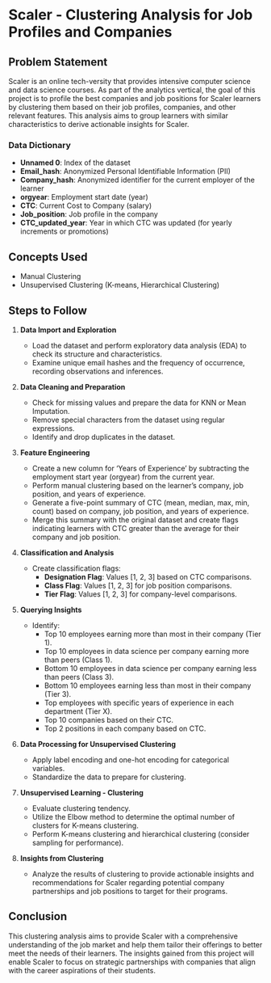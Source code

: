 
# Scaler - Clustering Analysis for Job Profiles and Companies

## Problem Statement

Scaler is an online tech-versity that provides intensive computer science and data science courses. As part of the analytics vertical, the goal of this project is to profile the best companies and job positions for Scaler learners by clustering them based on their job profiles, companies, and other relevant features. This analysis aims to group learners with similar characteristics to derive actionable insights for Scaler.

### Data Dictionary
- **Unnamed 0**: Index of the dataset
- **Email_hash**: Anonymized Personal Identifiable Information (PII)
- **Company_hash**: Anonymized identifier for the current employer of the learner
- **orgyear**: Employment start date (year)
- **CTC**: Current Cost to Company (salary)
- **Job_position**: Job profile in the company
- **CTC_updated_year**: Year in which CTC was updated (for yearly increments or promotions)

## Concepts Used

- Manual Clustering
- Unsupervised Clustering (K-means, Hierarchical Clustering)

## Steps to Follow

1. **Data Import and Exploration**
   - Load the dataset and perform exploratory data analysis (EDA) to check its structure and characteristics.
   - Examine unique email hashes and the frequency of occurrence, recording observations and inferences.

2. **Data Cleaning and Preparation**
   - Check for missing values and prepare the data for KNN or Mean Imputation.
   - Remove special characters from the dataset using regular expressions.
   - Identify and drop duplicates in the dataset.

3. **Feature Engineering**
   - Create a new column for ‘Years of Experience’ by subtracting the employment start year (orgyear) from the current year.
   - Perform manual clustering based on the learner’s company, job position, and years of experience.
   - Generate a five-point summary of CTC (mean, median, max, min, count) based on company, job position, and years of experience.
   - Merge this summary with the original dataset and create flags indicating learners with CTC greater than the average for their company and job position.

4. **Classification and Analysis**
   - Create classification flags:
     - **Designation Flag**: Values [1, 2, 3] based on CTC comparisons.
     - **Class Flag**: Values [1, 2, 3] for job position comparisons.
     - **Tier Flag**: Values [1, 2, 3] for company-level comparisons.

5. **Querying Insights**
   - Identify:
     - Top 10 employees earning more than most in their company (Tier 1).
     - Top 10 employees in data science per company earning more than peers (Class 1).
     - Bottom 10 employees in data science per company earning less than peers (Class 3).
     - Bottom 10 employees earning less than most in their company (Tier 3).
     - Top employees with specific years of experience in each department (Tier X).
     - Top 10 companies based on their CTC.
     - Top 2 positions in each company based on CTC.

6. **Data Processing for Unsupervised Clustering**
   - Apply label encoding and one-hot encoding for categorical variables.
   - Standardize the data to prepare for clustering.

7. **Unsupervised Learning - Clustering**
   - Evaluate clustering tendency.
   - Utilize the Elbow method to determine the optimal number of clusters for K-means clustering.
   - Perform K-means clustering and hierarchical clustering (consider sampling for performance).

8. **Insights from Clustering**
   - Analyze the results of clustering to provide actionable insights and recommendations for Scaler regarding potential company partnerships and job positions to target for their programs.

## Conclusion

This clustering analysis aims to provide Scaler with a comprehensive understanding of the job market and help them tailor their offerings to better meet the needs of their learners. The insights gained from this project will enable Scaler to focus on strategic partnerships with companies that align with the career aspirations of their students.
